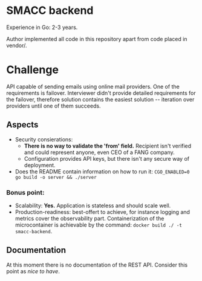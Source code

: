 # SMACC backend

Experience in Go: 2-3 years.

Author implemented all code in this repository apart from code placed in vendor/.

# Challenge

API capable of sending emails using online mail providers. One of the requirements is failover.
Interviewer didn't provide detailed requirements for the failover, therefore solution contains the easiest solution --
iteration over providers until one of them succeeds.

## Aspects

- Security consierations:
    - **There is no way to validate the 'from' field.** Recipient isn't verified and could represent anyone, even CEO of a FANG company.
    - Configuration provides API keys, but there isn't any secure way of deployment.
- Does the README contain information on how to run it: `CGO_ENABLED=0 go build -o server && ./server`


### Bonus point:

- Scalability: **Yes.** Application is stateless and should scale well.
- Production-readiness: best-offert to achieve, for instance logging and metrics cover the observability part.
    Containerization of the microcontainer is achievable by the command: `docker build ./ -t smacc-backend`.

## Documentation

At this moment there is no documentation of the REST API.
Consider this point as *nice to have*.


